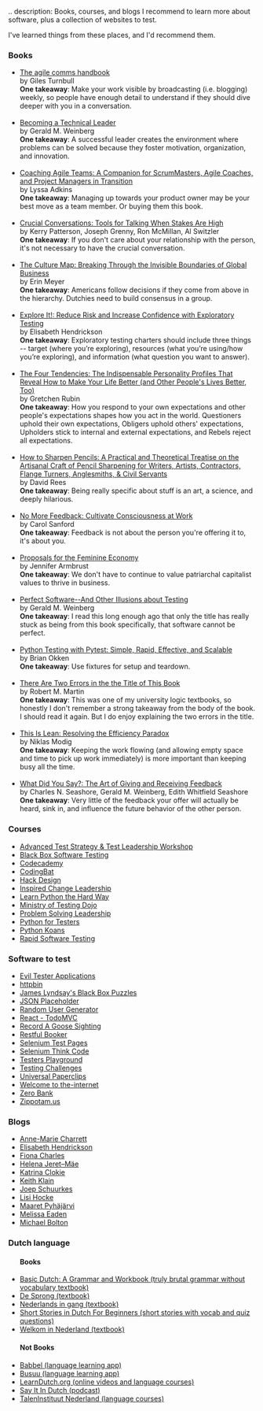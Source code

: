 .. description: Books, courses, and blogs I recommend to learn more about software, plus a collection of websites to test.  

I've learned things from these places, and I'd recommend them.

<h3><i class="fa fa-book-open"></i> Books</h3>

<ul id="books">
	<li><a href="https://app.thestorygraph.com/books/876240f0-8657-4482-b5c5-8160bef6d372" target="_blank">The agile comms handbook</a>
		<br/>by Giles Turnbull
		<br/><strong>One takeaway</strong>: Make your work visible by broadcasting (i.e. blogging) weekly, so people have enough detail to understand if they should dive deeper with you in a conversation.
	</li>
	<br/>
	<li><a href="https://app.thestorygraph.com/books/b87ff5f4-f037-491c-909e-681857df9e07" target="_blank">Becoming a Technical Leader</a>
		<br/>by Gerald M. Weinberg
		<br/><strong>One takeaway</strong>: A successful leader creates the environment where problems can be solved because they foster motivation, organization, and innovation.
	</li>
	<br/>
	<li><a href="https://app.thestorygraph.com/books/5909a3df-29f0-4bef-92ce-8702b654c453" target="_blank">Coaching Agile Teams: A Companion for ScrumMasters, Agile Coaches, and Project Managers in Transition</a>
		<br/>by Lyssa Adkins
		<br/><strong>One takeaway</strong>: Managing up towards your product owner may be your best move as a team member. Or buying them this book.
	</li>
	<br/>
	<li><a href="https://app.thestorygraph.com/books/b15fe452-5b8e-49f5-9e0b-90da490b944c" target="_blank">Crucial Conversations: Tools for Talking When Stakes Are High</a>
		<br/>by Kerry Patterson, Joseph Grenny, Ron McMillan, Al Switzler
		<br/><strong>One takeaway</strong>: If you don't care about your relationship with the person, it's not necessary to have the crucial conversation.
	</li>
	<br/>
	<li><a href="https://app.thestorygraph.com/books/f0d396c1-fcd9-4beb-9538-4d11e04e3e1c" target="_blank">The Culture Map: Breaking Through the Invisible Boundaries of Global Business</a>
		<br/>by Erin Meyer
		<br/><strong>One takeaway</strong>: Americans follow decisions if they come from above in the hierarchy. Dutchies need to build consensus in a group.
	</li>
	<br/>
	<li><a href="https://app.thestorygraph.com/books/0d5d22da-a3a6-4516-ba87-96aee496ed07" target="_blank">Explore It!: Reduce Risk and Increase Confidence with Exploratory Testing</a>
		<br/>by Elisabeth Hendrickson
		<br/><strong>One takeaway</strong>: Exploratory testing charters should include three things -- target (where you’re exploring), resources (what you’re using/how you’re exploring), and information (what question you want to answer).
	</li>
	<br/>
	<li><a href="https://app.thestorygraph.com/books/25b0cbd9-730c-4050-806c-9ef4f61f7f4e" target="_blank">The Four Tendencies: The Indispensable Personality Profiles That Reveal How to Make Your Life Better (and Other People's Lives Better, Too)</a>
		<br/>by Gretchen Rubin
		<br/><strong>One takeaway</strong>: How you respond to your own expectations and other people's expectations shapes how you act in the world. Questioners uphold their own expectations, Obligers uphold others' expectations, Upholders stick to internal and external expectations, and Rebels reject all expectations.
	</li>
	<br/>
	<li><a href="https://app.thestorygraph.com/books/6751a7f4-04a5-47bf-9448-5c9c7ea28c19" target="_blank">How to Sharpen Pencils: A Practical and Theoretical Treatise on the Artisanal Craft of Pencil Sharpening for Writers, Artists, Contractors, Flange Turners, Anglesmiths, & Civil Servants</a>
		<br/>by David Rees
		<br/><strong>One takeaway</strong>: Being really specific about stuff is an art, a science, and deeply hilarious.
	</li>
	<br/>
	<li><a href="https://app.thestorygraph.com/books/488a28a2-77c7-4e09-b80a-9cb8e97d7abe" target="_blank">No More Feedback: Cultivate Consciousness at Work</a>
		<br/>by Carol Sanford
		<br/><strong>One takeaway</strong>: Feedback is not about the person you're offering it to, it's about you.
	</li>
	<br/>
	<li><a href="https://app.thestorygraph.com/books/91c03e95-3ad1-4282-82f9-943067e0e03c" target="_blank">Proposals for the Feminine Economy</a>
		<br/>by Jennifer Armbrust
		<br/><strong>One takeaway</strong>: We don't have to continue to value patriarchal capitalist values to thrive in business.
	</li>
	<br/>
	<li><a href="https://app.thestorygraph.com/books/8ba29269-1843-4ac1-be0c-226752b17937" target="_blank">Perfect Software--And Other Illusions about Testing</a>
		<br/>by Gerald M. Weinberg
		<br/><strong>One takeaway</strong>: I read this long enough ago that only the title has really stuck as being from this book specifically, that software cannot be perfect.
	</li>
	<br/>
	<li><a href="https://app.thestorygraph.com/books/96519592-a79c-4112-ae64-652022faf1d9" target="_blank">Python Testing with Pytest: Simple, Rapid, Effective, and Scalable</a>
		<br/>by Brian Okken
		<br/><strong>One takeaway</strong>: Use fixtures for setup and teardown.
	</li>
	<br/>
	<li><a href="https://app.thestorygraph.com/books/2910d0d2-51c9-4e32-8cab-fc705a86be09" target="_blank">There Are Two Errors in the the Title of This Book</a>
		<br/>by Robert M. Martin
		<br/><strong>One takeaway</strong>: This was one of my university logic textbooks, so honestly I don't remember a strong takeaway from the body of the book. I should read it again. But I do enjoy explaining the two errors in the title. 
	</li>
	<br/>
	<li><a href="https://app.thestorygraph.com/books/3aa08f69-6e4b-4041-8eca-48bd7141726b" target="_blank">This Is Lean: Resolving the Efficiency Paradox</a>
		<br/>by Niklas Modig
		<br/><strong>One takeaway</strong>: Keeping the work flowing (and allowing empty space and time to pick up work immediately) is more important than keeping busy all the time.
	</li>
	<br/>
	<li><a href="https://app.thestorygraph.com/books/3aa08f69-6e4b-4041-8eca-48bd7141726b" target="_blank">What Did You Say?: The Art of Giving and Receiving Feedback</a>
		<br/>by Charles N. Seashore, Gerald M. Weinberg, Edith Whitfield Seashore 
		<br/><strong>One takeaway</strong>: Very little of the feedback your offer will actually be heard, sink in, and influence the future behavior of the other person.
	</li>
	</ul>

<h3><i class="fa fa-graduation-cap"></i> Courses</h3>
<ul id="courses">
	<li><a href="http://quality-intelligence.com/workshops.htm">Advanced Test Strategy & Test Leadership Workshop</a></li>
	<li><a href="http://www.associationforsoftwaretesting.org/training/courses/" target="_blank">Black Box Software Testing</a></li>
	<li><a href="http://www.codecademy.com/" target="_blank">Codecademy</a></li>
	<li><a href="http://codingbat.com/" target="_blank">CodingBat</a></li>
	<li><a href="http://hackdesign.org/" target="_blank">Hack Design</a></li>
	<li><a href="https://www.linkedin.com/in/selenadelesie/">Inspired Change Leadership</a></li>
	<li><a href="http://learnpythonthehardway.org/book/" target="_blank">Learn Python the Hard Way</a></li>
	<li><a href="https://dojo.ministryoftesting.com/" target="_blank">Ministry of Testing Dojo</a></li>
	<li><a href="https://www.congruentchange.com/problem-solving-leadership/" target="_blank">Problem Solving Leadership</a></li>
	<li><a href="https://www.northerntest.se/" target="_blank">Python for Testers</a></li>
	<li><a href="https://github.com/gregmalcolm/python_koans" target="_blank">Python Koans</a></li>
	<li><a href="http://www.satisfice.com/info_rst.shtml" target="_blank">Rapid Software Testing</a></li>
</ul>

<h3><i class="fa fa-bug"></i> Software to test</h3>
<ul id="software">
	<li><a href="https://eviltester.github.io/TestingApp/apps/index.html" target="_blank">Evil Tester Applications</a></li>
	<li><a href="https://httpbin.org/" target="_blank">httpbin</a></li>
	<li><a href="http://blackboxpuzzles.workroomprds.com/" target="_blank">James Lyndsay's Black Box Puzzles</a></li>
	<li><a href="https://jsonplaceholder.typicode.com/" target="_blank">JSON Placeholder</a></li>
	<li><a href="https://randomuser.me/" target="_blank">Random User Generator</a></li>
	<li><a href="https://demo.playwright.dev/todomvc/#/" target="_blank">React - TodoMVC</a></li>
	<li><a href="https://record-a-goose-sighting.herokuapp.com/" target="_blank">Record A Goose Sighting</a></li>
	<li><a href="https://restful-booker.herokuapp.com/" target="_blank">Restful Booker</a></li>
	<li><a href="https://testpages.herokuapp.com/styled/index.html" target="_blank">Selenium Test Pages</a></li>
	<li><a href="http://selenium.thinkcode.se/" target="_blank">Selenium Think Code</a></li>
	<li><a href="https://testersplayground.herokuapp.com/devtools.php" target="_blank">Testers Playground</a></li>
	<li><a href="http://testingchallenges.thetestingmap.org/" target="_blank">Testing Challenges</a></li>
	<li><a href="https://www.decisionproblem.com/paperclips/" target="_blank">Universal Paperclips</a></li>
	<li><a href="https://the-internet.herokuapp.com/" target="_blank">Welcome to the-internet</a></li>
	<li><a href="http://zero.webappsecurity.com/" target="_blank">Zero Bank</a></li>
	<li><a href="https://zippopotam.us/" target="_blank">Zippotam.us</a></li>
</ul>


<h3><i class="fa fa-rss"></i> Blogs</h3>
<ul id="blogs">
	<li><a href="https://www.annemariecharrett.com/" target="_blank">Anne-Marie Charrett</a></li>
	<li><a href="http://testobsessed.com/" target="_blank">Elisabeth Hendrickson</a></li>
	<li><a href="http://quality-intelligence.blogspot.com/" target="_blank">Fiona Charles</a></li>
	<li><a href="https://thepainandgainofedwardbear.wordpress.com/" target="_blank">Helena Jeret&ndash;M&auml;e</a></li>
	<li><a href="http://katrinatester.blogspot.co.nz/" target="_blank">Katrina Clokie</a></li>
	<li><a href="http://qualityremarks.com/" target="_blank">Keith Klain</a></li>
	<li><a href="https://testingcurve.wordpress.com/" target="_blank">Joep Schuurkes</a></li>
	<li><a href="https://www.lisihocke.com/" target="_blank">Lisi Hocke</a></li>
	<li><a href="http://visible-quality.blogspot.fi/" target="_blank">Maaret Pyh&auml;j&auml;rvi</a></li>
	<li><a href="http://testingandmoviesandstuff.blogspot.com/" target="_blank">Melissa Eaden</a></li>
	<li><a href="http://www.developsense.com/blog/" target="_blank">Michael Bolton</a></li>
</ul>

<h3><i class="fa fa-bicycle"></i> Dutch language</h3>
<ul id="dutch">
	<h4>Books</h4>
		<li><a href="https://app.thestorygraph.com/books/56146383-ebf2-4468-a82a-bb6334e4b7ff" target="_blank">Basic Dutch: A Grammar and Workbook (truly brutal grammar without vocabulary textbook)</a></li>
		<li><a href="https://www.nt2.nl/nl/100-38_De-sprong" target="_blank">De Sprong (textbook)</a></li>
		<li><a href="https://www.nt2.nl/en/100-284_Nederlands-in-gang" target="_blank">Nederlands in gang (textbook)</a></li>
		<li><a href="https://app.thestorygraph.com/books/2c0189c8-da1b-4be5-8273-fe3aa6509ae3" target="_blank">Short Stories in Dutch For Beginners (short stories with vocab and quiz questions)</a></li>
		<li><a href="https://app.thestorygraph.com/books/fc00838f-91ae-4a36-9783-e78a6a088b03" target="_blank">Welkom in Nederland (textbook)</a></li>
</ul>
<ul>
	<h4>Not Books</h4>
		<li><a href="https://www.babbel.com/" target="_blank">Babbel (language learning app)</a></li>
		<li><a href="https://www.busuu.com/en-us" target="_blank">Busuu (language learning app)</a></li>
		<li><a href="https://www.learndutch.org/" target="_blank">LearnDutch.org (online videos and language courses)</a></li>
		<li><a href="https://sayitindutch.com/" target="_blank">Say It In Dutch (podcast)</a></li>
		<li><a href="https://taleninstituut.nl/en/dutch-courses/" target="_blank">TalenInstituut Nederland (language courses)</a></li>	
</ul>
